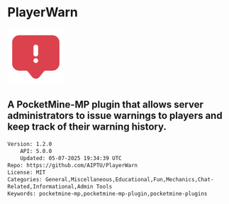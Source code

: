 # PlayerWarn
<img src="https://raw.githubusercontent.com/AIPTU/PlayerWarn/02e70383678dc34ba1e285147f70d40594acf1e4/icon.png" width="128" height="128" />

## A PocketMine-MP plugin that allows server administrators to issue warnings to players and keep track of their warning history.
```properties
Version: 1.2.0
    API: 5.0.0
    Updated: 05-07-2025 19:34:39 UTC
Repo: https://github.com/AIPTU/PlayerWarn
License: MIT
Categories: General,Miscellaneous,Educational,Fun,Mechanics,Chat-Related,Informational,Admin Tools
Keywords: pocketmine-mp,pocketmine-mp-plugin,pocketmine-plugins
```